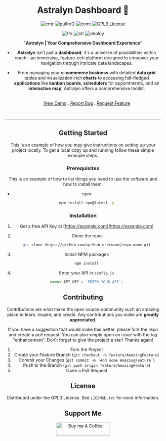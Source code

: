 
<div align="center">

<h1 align="center" >Astralyn Dashboard 🚀</h1>

![cntr](https://img.shields.io/github/contributors/issam-seghir/astralyn?color=pink&style=for-the-badge)
![pullreQ](https://img.shields.io/github/issues-pr/issam-seghir/astralyn?color=orange&style=for-the-badge)
![comt](https://img.shields.io/github/last-commit/issam-seghir/astralyn?style=for-the-badge)
[![GPL3 License](https://img.shields.io/badge/License-GPL3-green.svg?style=for-the-badge)](https://choosealicense.com/licenses/gpl-3.0/)

![frk](https://img.shields.io/github/forks/issam-seghir/astralyn?style=flat-square)
![str](https://img.shields.io/github/stars/issam-seghir/astralyn?style=flat-square)
![deploy](https://img.shields.io/website?down_color=red&down_message=down&style=flat-square&up_color=succes&up_message=up&url=https%3A%2F%2Fissam-seghir.github.io%2Fastralyn%2F)

  <p align="center">

  "**Astralyn | Your Comprehensive Dashboard Experience**"

- **Astralyn** isn't just a **dashboard**; it's a universe of possibilities within reach—an immersive, feature-rich platform designed to empower your navigation through intricate data landscapes.

- From managing your **e-commerce business** with detailed **data grid** tables and visualization-rich **charts** to accessing full-fledged **applications** like **kanban** **boards**, **schedulers** for appointments, and an **interactive** **map**, Astralyn offers a comprehensive toolkit.

    <br />
    <a href="https://issam-seghir.github.io/astralyn/">View Demo</a>
    .
    <a href="https://github.com/issam-seghir/astralyn/issues">Report Bug</a>
    .
    <a href="https://github.com/issam-seghir/astralyn/pulls">Request Feature</a>
  </p>

<br>
<hr>
<!-- <a title="Check Lighthouse out" target="_blank" href="https://github.com/GoogleChrome/lighthouse"><img alt="Lighthouse Average Results" width="275" src="https://img.shields.io/badge/Lighthouse-Average_Results-2A2E30.svg?logo=lighthouse&cacheSeconds=3600" /></a><br>

<img width="700" src="lighthouse_results/desktop/pagespeed.svg" /><br> -->

</div>

![link](https://i.imgur.com/ZvvOUzQ.png)


#

![Astralyn Dashboard Screenshot](link_to_dashboard_screenshot.png)


-
### Built With

  ![HTML5](https://img.shields.io/badge/html5-%231572B6.svg?style=for-the-badge&logo=html5&logoColor=white)
  ![SASS](https://img.shields.io/badge/sass-%237e2a3d.svg?style=for-the-badge&logo=sass&logoColor=ff577b)
  ![React](https://img.shields.io/badge/React-20232A?style=for-the-badge&logo=react&logoColor=61DAFB)
  ![MUI](https://img.shields.io/badge/MUI-%230081CB.svg?style=for-the-badge&logo=mui&logoColor=white)
  ![Syncfusion](https://img.shields.io/badge/Syncfusion-113451?style=for-the-badge&logo=syncfusion&&logoColor=113451&)
  ![React Router](https://img.shields.io/badge/React_Router-CA4245?style=for-the-badge&logo=react-router&logoColor=white)
  ![Leaflet Map](https://img.shields.io/badge/Leaflet_Map-41B883?style=for-the-badge)


## Features

- Every thing cashed on Local storage
- Dark/lgiht mode
- 3 different themes
- multiple languge ( only english & arabic for this moment)
- Additional Effects : like rainbow blur bg (new - experimental)

### E-Commerce Section

#### Home Page

- Content statistics about Customers, Products, Sales, Earnings, Budget, and Expenses.
- Interactive charts (line, bars, financial stock chart).
- Export theme functionality available in various formats (PDF, etc.).
- State saved in local storage for seamless continuation.

#### Order Page

- Data grid table displaying orders and products.
- Features: Edit, Add, Delete, Export (CSV, PDF, Excel), Context Menu, Filters, Sorting, Pagination, etc.
- Local storage maintains data persistency.

#### Employees Page

- Data grid table presenting employees' list, hierarchy, reporting information, etc.

#### Customers Page

- Data grid table showcasing customer information, projects, status, budget, and more.
- Feature-rich grid table with edit, add, delete, export functionalities.
- Utilizes local storage for data persistence.

### Apps Section

#### Scheduler App

- Calendar-based appointment scheduling.
- Three sections for different employees.
- Note-taking capability with reminders, repeats, tags, and more.
- Local storage saves notes and appointments.

#### Kanban App

- Kanban board with columns (todo, in progress, in review, done).
- Drag-and-drop functionality for cards.
- Extensive card management features.
- Data saved in local storage.

#### Drawer App

- Allows drawing shapes and interactive diagrams.
- Shape selection, text addition, and storage in local storage.

#### Markdown Editor

- Markdown editor with preview and formatting options.
- Save and export functionality available.

### Analytics Section

#### Analytics Page

- Visual charts for stock prices, data range selection, export options, etc.
- Various indicators and data display options.
- Utilizes local storage for maintaining states.

#### Tracker Page

- Expense tracking with charts and statistics.
- Local storage maintains data for better tracking.

#### Map Page

- Leaflet map showing customer locations, search functionalities, etc.



## Screenshots

Include screenshots of different sections or features here to provide visual context.




<!-- GETTING STARTED -->
## Getting Started

This is an example of how you may give instructions on setting up your project locally.
To get a local copy up and running follow these simple example steps.

### Prerequisites

This is an example of how to list things you need to use the software and how to install them.
- npm

  ```sh
  npm install npm@latest -g
  ```

### Installation

1. Get a free API Key at [https://example.com](https://example.com)
2. Clone the repo

   ```sh
   git clone https://github.com/github_username/repo_name.git
   ```

3. Install NPM packages

   ```sh
   npm install
   ```

4. Enter your API in `config.js`

   ```js
   const API_KEY = 'ENTER YOUR API';
   ```



<!-- CONTRIBUTING -->
## Contributing

Contributions are what make the open source community such an amazing place to learn, inspire, and create. Any contributions you make are **greatly appreciated**.

If you have a suggestion that would make this better, please fork the repo and create a pull request. You can also simply open an issue with the tag "enhancement".
Don't forget to give the project a star! Thanks again!

1. Fork the Project
2. Create your Feature Branch (`git checkout -b feature/AmazingFeature`)
3. Commit your Changes (`git commit -m 'Add some AmazingFeature'`)
4. Push to the Branch (`git push origin feature/AmazingFeature`)
5. Open a Pull Request


<!-- LICENSE -->
## License

Distributed under the GPL3 License. See `LICENSE.txt` for more information.


## Support Me

<a href="https://www.buymeacoffee.com/issam.seghir" target="_blank"><img src="https://www.buymeacoffee.com/assets/img/custom_images/orange_img.png" alt="Buy ma A Coffee" style="width: 174px !important;height: 41px !important;box-shadow: 0 3px 2px 0 rgb(190 190 190 / 50%) !important;" ></a>
</div>
